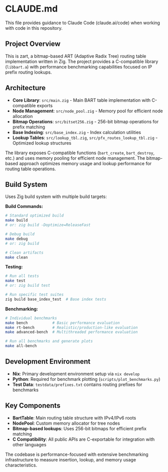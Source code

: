 # CLAUDE.md

This file provides guidance to Claude Code (claude.ai/code) when working with code in this repository.

## Project Overview

This is zart, a bitmap-based ART (Adaptive Radix Tree) routing table implementation written in Zig. The project provides a C-compatible library (`libbart.a`) with performance benchmarking capabilities focused on IP prefix routing lookups.

## Architecture

- **Core Library**: `src/main.zig` - Main BART table implementation with C-compatible exports
- **Node Management**: `src/node_pool.zig` - Memory pool for efficient node allocation
- **Bitmap Operations**: `src/bitset256.zig` - 256-bit bitmap operations for prefix matching
- **Base Indexing**: `src/base_index.zig` - Index calculation utilities
- **Lookup Tables**: `src/lookup_tbl.zig`, `src/pfx_routes_lookup_tbl.zig` - Optimized lookup structures

The library exposes C-compatible functions (`bart_create`, `bart_destroy`, etc.) and uses memory pooling for efficient node management. The bitmap-based approach optimizes memory usage and lookup performance for routing table operations.

## Build System

Uses Zig build system with multiple build targets:

**Build Commands:**
```bash
# Standard optimized build
make build
# or: zig build -Doptimize=ReleaseFast

# Debug build
make debug
# or: zig build

# Clean artifacts
make clean
```

**Testing:**
```bash
# Run all tests
make test
# or: zig build test

# Run specific test suites
zig build base_index_test  # Base index tests
```

**Benchmarking:**
```bash
# Individual benchmarks
make bench           # Basic performance evaluation
make rt-bench        # Realistic/production-like evaluation  
make advanced-bench  # Multithreaded performance evaluation

# Run all benchmarks and generate plots
make all-bench
```

## Development Environment

- **Nix**: Primary development environment setup via `nix develop`
- **Python**: Required for benchmark plotting (`scripts/plot_benchmarks.py`)
- **Test Data**: `testdata/prefixes.txt` contains routing prefixes for benchmarks

## Key Components

- **BartTable**: Main routing table structure with IPv4/IPv6 roots
- **NodePool**: Custom memory allocator for tree nodes
- **Bitmap-based lookups**: Uses 256-bit bitmaps for efficient prefix matching
- **C Compatibility**: All public APIs are C-exportable for integration with other languages

The codebase is performance-focused with extensive benchmarking infrastructure to measure insertion, lookup, and memory usage characteristics.